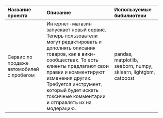 | Название проекта | Описание | Используемые бибилиотеки |
| :-------------------- | :--------------------- |:---------------------------|
| Сервис по продаже автомобилей с пробегом | Интернет-магазин запускает новый сервис. Теперь пользователи могут редактировать и дополнять описания товаров, как в вики-сообществах. То есть клиенты предлагают свои правки и комментируют изменения других. Требуется инструмент, который будет искать токсичные комментарии и отправлять их на модерацию. | pandas, matplotlib, seaborn, numpy, sklearn, lightgbm, catboost|

